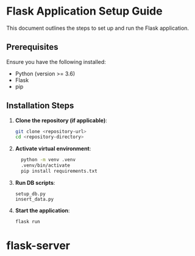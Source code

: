 
# Flask Application Setup Guide

This document outlines the steps to set up and run the Flask application.

## Prerequisites

Ensure you have the following installed:

- Python (version >= 3.6)
- Flask
- pip

## Installation Steps

1. **Clone the repository (if applicable)**:
   ```bash
   git clone <repository-url>
   cd <repository-directory>
   
2. **Activate virtual environment**:
   ```bash
     python -m venv .venv
	 .venv/bin/activate
	 pip install requirements.txt
3. **Run DB scripts**:
   ```
   setup_db.py
   insert_data.py

4. **Start the application**:
   ```
   flask run
# flask-server
